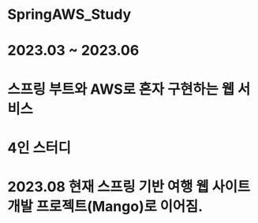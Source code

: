 # SpringAWS_Study

# 2023.03 ~ 2023.06
# 스프링 부트와 AWS로 혼자 구현하는 웹 서비스
# 4인 스터디 
# 2023.08 현재 스프링 기반 여행 웹 사이트 개발 프로젝트(Mango)로 이어짐. 

